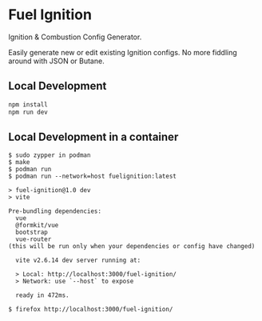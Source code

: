 # Fuel Ignition

Ignition & Combustion Config Generator.

Easily generate new or edit existing Ignition configs.
No more fiddling around with JSON or Butane.

## Local Development

```bash
npm install
npm run dev
```

## Local Development in a container

```
$ sudo zypper in podman
$ make
$ podman run 
$ podman run --network=host fuelignition:latest 

> fuel-ignition@1.0 dev
> vite

Pre-bundling dependencies:
  vue
  @formkit/vue
  bootstrap
  vue-router
(this will be run only when your dependencies or config have changed)

  vite v2.6.14 dev server running at:

  > Local: http://localhost:3000/fuel-ignition/
  > Network: use `--host` to expose

  ready in 472ms.

$ firefox http://localhost:3000/fuel-ignition/
```
